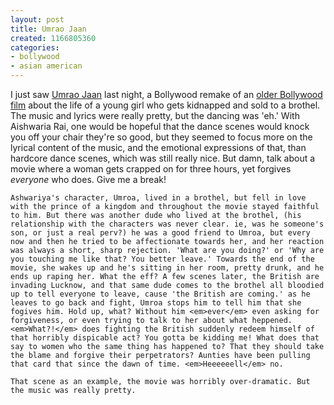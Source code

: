 ```yaml
---
layout: post
title: Umrao Jaan
created: 1166805360
categories:
- bollywood
- asian american
---
```

I just saw [Umrao Jaan](http://www.umraojaanthefilm.com/) last night, a Bollywood remake of an [older Bollywood film](http://www.imdb.com/title/tt0083248/) about the life of a young girl who gets kidnapped and sold to a brothel. The music and lyrics were really pretty, but the dancing was 'eh.' With Aishwaria Rai, one would be hopeful that the dance scenes would knock you off your chair they're so good, but they seemed to focus more on the lyrical content of the music, and the emotional expressions of that, than hardcore dance scenes, which was still really nice. But damn, talk about a movie where a woman gets crapped on for three hours, yet forgives <em>everyone</em> who does. Give me a break! 

	Ashwariya's character, Umroa, lived in a brothel, but fell in love with the prince of a kingdom and throughout the movie stayed faithful to him. But there was another dude who lived at the brothel, (his relationship with the characters was never clear. ie, was he someone's son, or just a real perv?) he was a good friend to Umroa, but every now and then he tried to be affectionate towards her, and her reaction was always a short, sharp rejection. 'What are you doing?' or 'Why are you touching me like that? You better leave.' Towards the end of the movie, she wakes up and he's sitting in her room, pretty drunk, and he ends up raping her. What the eff? A few scenes later, the British are invading Lucknow, and that same dude comes to the brothel all bloodied up to tell everyone to leave, cause 'the British are coming.' as he leaves to go back and fight, Umroa stops him to tell him that she fogives him. Hold up, what? Without him <em>ever</em> even asking for forgiveness, or even trying to talk to her about what heppened. <em>What?!</em> does fighting the British suddenly redeem himself of that horribly dispicable act? You gotta be kidding me! What does that say to women who the same thing has happened to? That they should take the blame and forgive their perpetrators? Aunties have been pulling that card that since the dawn of time. <em>Heeeeeell</em> no.

	That scene as an example, the movie was horribly over-dramatic. But the music was really pretty.

